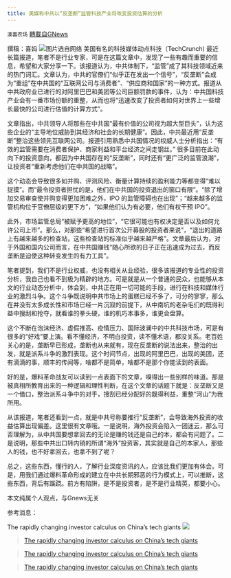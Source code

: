 ```yaml
---
title: 美媒称中共以“反垄断”监管科技产业将改变投资估算的分析
---
```

`澳喜农场` [轉載自GNews](https://gnews.org/zh-hans/1615464/)

撰稿：喜妈
![](https://assets.gnews.org/wp-content/uploads/2021/10/064433EF-4BFD-4F02-A3AE-B214D30489C3.jpeg)图片选自网络
美国有名的科技媒体动点科技（TechCrunch) 最近长篇报道，笔者不是行业专家，可是在这篇文章中，发现了一些有趣而重要的信息，希望和大家分享一下。该报道认为，中共体制下，“监管”成了其科技领域近来的热门词汇。文章认为，中共的官僚们“似乎正在发出一个信号”，“反垄断”会成为“重组”在中共国的“互联网公司与消费者”、“供应商和国家”的一种方式。报道从中共政府业已进行的对阿里巴巴和美团等公司巨额罚款的事件，认为：中共国科技产业会有一番市场份额的重整，从而也将“迅速改变了投资者如何对世界上一些增长最快的公司进行估值的计算方式”。

文章指出，中共领导人将那些在中共国“最有价值的公司视为超大型巨头”，认为这些企业的“主导地位威胁到其经济和社会的长期健康”。因此，中共最近用“反垄断”整治这些领先互联网公司。报道引用熟悉中共国情况的权威人士分析指出：“有效的监管需要在消费者保护、商家利益和平台经济之间走钢丝。” 很多目前在此动向下的投资意向，都因为中共国存在的“反垄断”，同时还有“更广泛的监管浪潮”，让投资者“重新考虑他们在中共国的战略”。

这个动态会导致很多如并购、评测风险、衡量计算持续的盈利能力等都变得“难以捉摸”。而“最令投资者担忧的是，他们在中共国的投资退出的窗口有限”。“除了增加交易审查使并购变得更加困难之外，IPO 的监管障碍也在出现”；“越来越多的监管机构位于官僚层级的更下方”，“如果他们认为有必要，他们有权干预 IPO”。

此外，市场监管总局“被赋予更高的地位”，“它很可能也有权决定是否以及如何允许公司上市”。那么，对那些“希望进行首次公开​​募股的投资者来说”，“退出的道路上有越来越多的检查站，这些检查站的标准似乎越来越严格”。文章最后认为，对于外国和国内公司而言，在中共国赚钱“随心所欲的日子正在迅速成为过去，而反垄断是迫使这种转变发生的有力工具”。

笔者提到，我们不是行业权威，也没有相关从业经验，很多该报道的专业性的投资分析，我自己也看不到极为精辟的地方。可是就是从一个普通的民众，也能够从本文的行业动态分析中，体会到，中共正在用一切可能的手段，进行在科技和媒体行业的激烈斗争。这个斗争既说明中共市场上的蛋糕已经不多了，可分的寥寥，那么在并没有太多成长性和市场已经一片沉寂的前提下，从中南坑的老杂毛们的既得利益中搜刮和抢夺，就看谁的拳头硬，谁的机巧本事多，谁更会盘算。

这个不断在泡沫经济、虚假推高、疫情压力、国际波澜中的中共科技市场，可是有很多的“好戏”要上演。看不懂经济，不明白投资，读不懂术语，都没关系。老百姓关心的是，垄断早已形成，垄断也从来就有，现在反垄断的说法出来，整治的出发，就是派系斗争的激烈表现。这个时间节点，出现的阿里巴巴，出现的美团，还有滴滴的事，顺丰的传闻等，啥都不是简单，啥都不是那个你能读到的表面。

好的是，爆料革命战友可以读到一点表面下的文章，嗅得出一些别样的味道。那是被真相所教育出来的一种逻辑和理性判断，在这个文章的话题下就是：反垄断又是一个借口，整治派系斗争中的对手，搜刮已经分配好的既得利益，重整“河山”为我所用。

从该报道，笔者还看到一点，就是中共号称要推行“反垄断”，会导致海外投资的收益估算出现偏差。这里很有文章哦。一是说明，海外投资会陷入一团迷云，那么可否理解为，从中共国要想拿回去的无论是赚的钱还是自己的本，都会有问题了。二是说明，那些中共出口转内销的所谓“海外”投资客，其实就是自己的本家人，那些人的钱，也不好拿回去，也拿不到了呢？

总之，这些东西，懂行的人，了解行业深度资讯的人，应该比我们更加有体会。可是，用我们通过爆料革命形成的建立在中共长期邪恶的行为模式上，可以推断，这些东西，背后有蹊跷。前方有陷阱，是不是投资者，是不是行业精英，都要小心。

本文纯属个人观点，与Gnews无关

参考消息：

The rapidly changing investor calculus on China’s tech giants
![](https://assets.gnews.org/wp-content/uploads/2021/10/澳喜图标2-1.jpg)


> [The rapidly changing investor calculus on China’s tech giants](https://techcrunch.com/2021/10/23/the-rapidly-changing-investor-calculus-on-chinas-tech-giants/)





> [The rapidly changing investor calculus on China’s tech giants](https://techcrunch.com/2021/10/23/the-rapidly-changing-investor-calculus-on-chinas-tech-giants/)





> [The rapidly changing investor calculus on China’s tech giants](https://techcrunch.com/2021/10/23/the-rapidly-changing-investor-calculus-on-chinas-tech-giants/)
